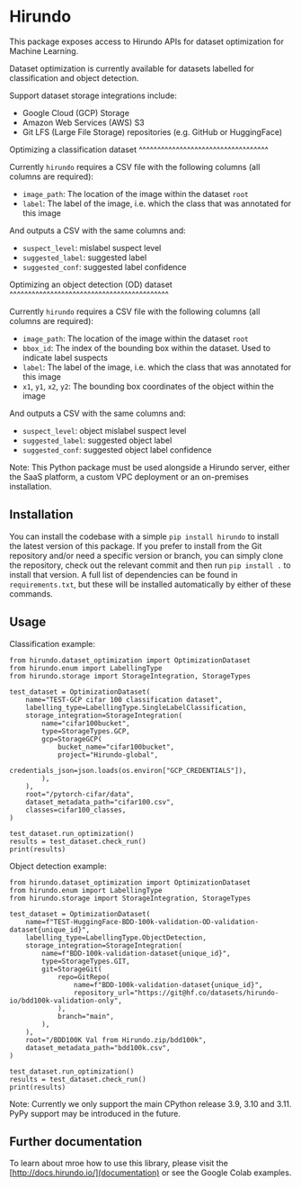 # Hirundo

This package exposes access to Hirundo APIs for dataset optimization for Machine Learning.

Dataset optimization is currently available for datasets labelled for classification and object detection.


Support dataset storage integrations include:
   - Google Cloud (GCP) Storage
   - Amazon Web Services (AWS) S3
   - Git LFS (Large File Storage) repositories (e.g. GitHub or HuggingFace)

Optimizing a classification dataset
^^^^^^^^^^^^^^^^^^^^^^^^^^^^^^^^^^^

Currently ``hirundo`` requires a CSV file with the following columns (all columns are required):
   - ``image_path``: The location of the image within the dataset ``root``
   - ``label``: The label of the image, i.e. which the class that was annotated for this image

And outputs a CSV with the same columns and:
   - ``suspect_level``: mislabel suspect level
   - ``suggested_label``: suggested label
   - ``suggested_conf``: suggested label confidence

Optimizing an object detection (OD) dataset
^^^^^^^^^^^^^^^^^^^^^^^^^^^^^^^^^^^^^^^^^^^

Currently ``hirundo`` requires a CSV file with the following columns (all columns are required):
   - ``image_path``: The location of the image within the dataset ``root``
   - ``bbox_id``: The index of the bounding box within the dataset. Used to indicate label suspects
   - ``label``: The label of the image, i.e. which the class that was annotated for this image
   - ``x1``, ``y1``, ``x2``, ``y2``: The bounding box coordinates of the object within the image

And outputs a CSV with the same columns and:
   - ``suspect_level``: object mislabel suspect level
   - ``suggested_label``: suggested object label
   - ``suggested_conf``: suggested object label confidence

Note: This Python package must be used alongside a Hirundo server, either the SaaS platform, a custom VPC deployment or an on-premises installation.


## Installation

You can install the codebase with a simple `pip install hirundo` to install the latest version of this package. If you prefer to install from the Git repository and/or need a specific version or branch, you can simply clone the repository, check out the relevant commit and then run `pip install .` to install that version. A full list of dependencies can be found in `requirements.txt`, but these will be installed automatically by either of these commands.

## Usage

Classification example:
```
from hirundo.dataset_optimization import OptimizationDataset
from hirundo.enum import LabellingType
from hirundo.storage import StorageIntegration, StorageTypes

test_dataset = OptimizationDataset(
    name="TEST-GCP cifar 100 classification dataset",
    labelling_type=LabellingType.SingleLabelClassification,
    storage_integration=StorageIntegration(
        name="cifar100bucket",
        type=StorageTypes.GCP,
        gcp=StorageGCP(
            bucket_name="cifar100bucket",
            project="Hirundo-global",
            credentials_json=json.loads(os.environ["GCP_CREDENTIALS"]),
        ),
    ),
    root="/pytorch-cifar/data",
    dataset_metadata_path="cifar100.csv",
    classes=cifar100_classes,
)

test_dataset.run_optimization()
results = test_dataset.check_run()
print(results)
```


Object detection example:

```
from hirundo.dataset_optimization import OptimizationDataset
from hirundo.enum import LabellingType
from hirundo.storage import StorageIntegration, StorageTypes

test_dataset = OptimizationDataset(
    name=f"TEST-HuggingFace-BDD-100k-validation-OD-validation-dataset{unique_id}",
    labelling_type=LabellingType.ObjectDetection,
    storage_integration=StorageIntegration(
        name=f"BDD-100k-validation-dataset{unique_id}",
        type=StorageTypes.GIT,
        git=StorageGit(
            repo=GitRepo(
                name=f"BDD-100k-validation-dataset{unique_id}",
                repository_url="https://git@hf.co/datasets/hirundo-io/bdd100k-validation-only",
            ),
            branch="main",
        ),
    ),
    root="/BDD100K Val from Hirundo.zip/bdd100k",
    dataset_metadata_path="bdd100k.csv",
)

test_dataset.run_optimization()
results = test_dataset.check_run()
print(results)
```

Note: Currently we only support the main CPython release 3.9, 3.10 and 3.11. PyPy support may be introduced in the future.

## Further documentation

To learn about mroe how to use this library, please visit the [http://docs.hirundo.io/](documentation) or see the Google Colab examples.
